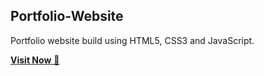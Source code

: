## Portfolio-Website
Portfolio website build using HTML5, CSS3 and JavaScript.

<a href="https://peramchaitanyakrishna.github.io/Portfolio/" target="_blank">**Visit Now** 🚀</a>
